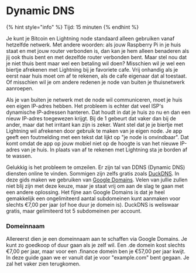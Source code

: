 # Dynamic DNS

{% hint style="info" %}
Tijd: 15 minuten
{% endhint %}

Je kunt je Bitcoin en Lightning node standaard alleen gebruiken vanaf hetzelfde netwerk. Met andere woorden: als jouw Raspberry Pi in je huis staat en met jouw router verbonden is, dan kan je hem alleen benaderen als jij ook thuis bent en met dezelfde router verbonden bent. Maar stel nou dat je niet thuis bent maar wel een betaling wil doen? Misschien wil je wel een biertje afrekenen met Lightning bij je favoriete cafe. Vrij onhandig als je eerst naar huis moet om af te rekenen, als de cafe eigenaar dat al toestaat. Of misschien wil je om andere redenen je node van buiten je thuisnetwerk aanroepen.

Als je van buiten je netwerk met de node wil communiceren, moet je huis een eigen IP-adres hebben. Het probleem is echter dat veel ISP's dynamische IP-adressen hanteren. Dat houdt in dat je huis zo nu en dan een nieuw IP-adres toegewezen krijgt. Bij de 1 gebeurt dat vaker dan bij de ander, maar dat het irritant kan zijn is zeker. Want stel dat je je biertje met Lightning wil afrekenen door gebruik te maken van je eigen node. Je app geeft een foutmelding met een tekst dat lijkt op "je node is onvindbaar". Dat komt omdat de app op jouw mobiel niet op de hoogte is van het nieuwe IP-adres van je huis. In plaats van af te rekenen met Lightning sta je borden af te wassen.

Gelukkig is het probleem te omzeilen. Er zijn tal van DDNS \(Dynamic DNS\) diensten online te vinden. Sommigen zijn zelfs gratis zoals [DuckDNS](https://www.duckdns.org/). In deze gids maken we gebruiken van [Google Domains](https://domains.google.com/). Velen van jullie zullen niet blij zijn met deze keuze, maar je staat vrij om aan de slag te gaan met een andere oplossing. Het fijne aan Google Domains is dat je heel gemakkelijk een ongelimiteerd aantal subdomeinen kunt aanmaken voor slechts €7,00 per jaar \(of hoe duur je domein is\). DuckDNS is weliswaar gratis, maar gelimiteerd tot 5 subdomeinen per account.

### Domeinnaam

Allereerst dien je een domeinnaam aan te schaffen via Google Domains. Je kunt zo goedkoop of duur gaan als je zelf wil. Een .de domein kost slechts €7,00 per jaar, maar voor een .finance domein ben je €57,00 per jaar kwijt. In deze guide gaan we er vanuit dat je voor "example.com" bent gegaan. Je zal het vaker zien terugkomen.



